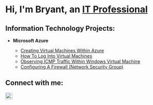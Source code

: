<h1>Hi, I'm Bryant, an <a href="https://linkedin.com/in/">IT Professional</a></h1>

<h2>Information Technology Projects:</h2>

- <b>Microsoft Azure</b>
  
  - [Creating Virtual Machines Within Azure](https://github.com/BryantIThelp/creating-virtual-machines)
  - [How To Log Into Virtual Machines](https://github.com/BryantIThelp/login-virtual-machine)
  - [Observing ICMP Traffic Within Windows Virtual Machine](https://github.com/BryantIThelp/observe-icmp-traffic)
  - [Configuring A Firewall (Network Security Group)](https://github.com/BryantIThelp/configure-firewall-nsg)
<h2>Connect with me:</h2>

[<img align="left" alt="Josh | LinkedIn" width="22px" src="https://cdn.jsdelivr.net/npm/simple-icons@v3/icons/linkedin.svg" />][linkedin]

[linkedin]: https://linkedin.com/in/

